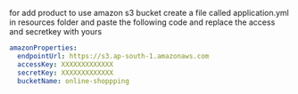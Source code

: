 for add product to use amazon s3 bucket 
create a file called application.yml in resources folder and paste the following code and replace the access and secretkey with yours

```yml
amazonProperties:
  endpointUrl: https://s3.ap-south-1.amazonaws.com
  accessKey: XXXXXXXXXXXXX
  secretKey: XXXXXXXXXXXXX
  bucketName: online-shoppping
```